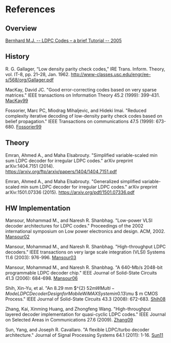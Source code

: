 # References

## Overview

[Bernhard M.J. -- LDPC Codes – a brief Tutorial -- 2005](http://www.bernh.net/media/download/papers/ldpc.pdf)

## History

R. G. Gallager, “Low density parity check codes,” IRE Trans. Inform. Theory, vol. IT-8, pp. 21–28, Jan. 1962. http://www-classes.usc.edu/engr/ee-s/568/org/Gallager.pdf

MacKay, David JC. "Good error-correcting codes based on very sparse matrices." IEEE transactions on Information Theory 45.2 (1999): 399-431. [MacKay99](https://engineering.purdue.edu/~chihw/references/MacKay99%20-%20Good%20error-correcting%20codes%20based%20on%20very%20sparse%20matrices.pdf)

Fossorier, Marc PC, Miodrag Mihaljevic, and Hideki Imai. "Reduced complexity iterative decoding of low-density parity check codes based on belief propagation." IEEE Transactions on communications 47.5 (1999): 673-680. [Fossorier99](http://citeseerx.ist.psu.edu/viewdoc/download?doi=10.1.1.464.4281&rep=rep1&type=pdf)

## Theory

Emran, Ahmed A., and Maha Elsabrouty. "Simplified variable-scaled min sum LDPC decoder for irregular LDPC codes." arXiv preprint arXiv:1404.7151 (2014). https://arxiv.org/ftp/arxiv/papers/1404/1404.7151.pdf

Emran, Ahmed A., and Maha Elsabrouty. "Generalized simplified variable-scaled min sum LDPC decoder for irregular LDPC codes." arXiv preprint arXiv:1501.07336 (2015). https://arxiv.org/pdf/1501.07336.pdf

## HW Implementation

Mansour, Mohammad M., and Naresh R. Shanbhag. "Low-power VLSI decoder architectures for LDPC codes." Proceedings of the 2002 international symposium on Low power electronics and design. ACM, 2002. [Mansour02](http://shanbhag.ece.illinois.edu/publications/mohammad-ISLPED2002.pdf)

Mansour, Mohammad M., and Naresh R. Shanbhag. "High-throughput LDPC decoders." IEEE transactions on very large scale integration (VLSI) Systems 11.6 (2003): 976-996. [Mansour03](https://pdfs.semanticscholar.org/c135/9442f16251edf4ab96dc3a581eca52ca8187.pdf)

Mansour, Mohammad M., and Naresh R. Shanbhag. "A 640-Mb/s 2048-bit programmable LDPC decoder chip." IEEE Journal of Solid-State Circuits 41.3 (2006): 684-698. [Mansour06](http://shanbhag.ece.illinois.edu/publications/mohammad-jssc2006.pdf)

Shih, Xin-Yu, et al. "An 8.29 mm $^{2} $52 mW Multi-Mode LDPC Decoder Design for Mobile WiMAX System in 0.13$\mu $ m CMOS Process." IEEE Journal of Solid-State Circuits 43.3 (2008): 672-683. [Shih08](http://access.ee.ntu.edu.tw/Publications/Journal/J24_2008.pdf)

Zhang, Kai, Xinming Huang, and Zhongfeng Wang. "High-throughput layered decoder implementation for quasi-cyclic LDPC codes." IEEE Journal on Selected Areas in Communications 27.6 (2009). [Zhang09](http://citeseerx.ist.psu.edu/viewdoc/download?doi=10.1.1.454.6697&rep=rep1&type=pdf)

Sun, Yang, and Joseph R. Cavallaro. "A flexible LDPC/turbo decoder architecture." Journal of Signal Processing Systems 64.1 (2011): 1-16. [Sun11](https://scholarship.rice.edu/bitstream/handle/1911/64205/2011_JSPS_SUN.pdf?sequence=1)
